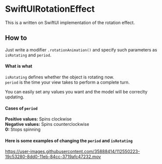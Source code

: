 # SwiftUIRotationEffect
This is a written on SwiftUI implementation of the rotation effect.

## How to
Just write a modifier <code>.rotationAnimation()</code> and specify such parameters as <code>isRotating</code> and <code>period</code>.  
  
#### What is what
<code>isRotating</code> defines whether the object is rotating now.  
<code>period</code> is the time your view takes to perform a complete turn.  
  
You can easily set any values you want and the model will be correclty updating.

#### Cases of <code>period</code>
<b>Positive values:</b> Spins clockwise  
<b>Negative values:</b> Spins counterclockwise  
<b>0:</b> Stops spinning  

#### Here is some examples of changing the <code>period</code> and <code>isRotating</code>
https://user-images.githubusercontent.com/35888414/112550223-19c53280-8dd0-11eb-84cc-3719afc47232.mov




